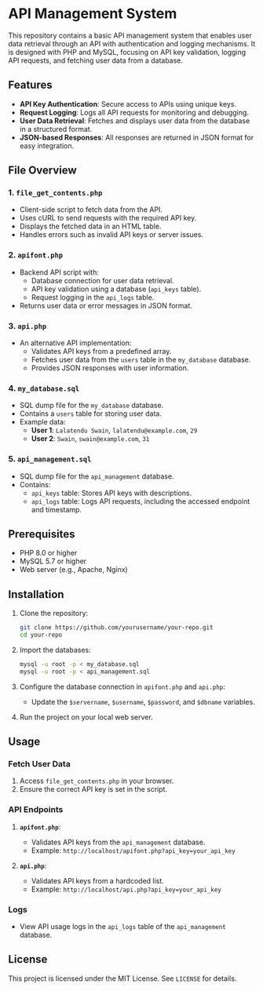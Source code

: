 # API Management System

This repository contains a basic API management system that enables user data retrieval through an API with authentication and logging mechanisms. It is designed with PHP and MySQL, focusing on API key validation, logging API requests, and fetching user data from a database.

## Features

- **API Key Authentication**: Secure access to APIs using unique keys.
- **Request Logging**: Logs all API requests for monitoring and debugging.
- **User Data Retrieval**: Fetches and displays user data from the database in a structured format.
- **JSON-based Responses**: All responses are returned in JSON format for easy integration.

## File Overview

### 1. `file_get_contents.php`
- Client-side script to fetch data from the API.
- Uses cURL to send requests with the required API key.
- Displays the fetched data in an HTML table.
- Handles errors such as invalid API keys or server issues.

### 2. `apifont.php`
- Backend API script with:
  - Database connection for user data retrieval.
  - API key validation using a database (`api_keys` table).
  - Request logging in the `api_logs` table.
- Returns user data or error messages in JSON format.

### 3. `api.php`
- An alternative API implementation:
  - Validates API keys from a predefined array.
  - Fetches user data from the `users` table in the `my_database` database.
  - Provides JSON responses with user information.

### 4. `my_database.sql`
- SQL dump file for the `my_database` database.
- Contains a `users` table for storing user data.
- Example data:
  - **User 1**: `Lalatendu Swain`, `lalatendu@example.com`, `29`
  - **User 2**: `Swain`, `swain@example.com`, `31`

### 5. `api_management.sql`
- SQL dump file for the `api_management` database.
- Contains:
  - `api_keys` table: Stores API keys with descriptions.
  - `api_logs` table: Logs API requests, including the accessed endpoint and timestamp.

## Prerequisites

- PHP 8.0 or higher
- MySQL 5.7 or higher
- Web server (e.g., Apache, Nginx)

## Installation

1. Clone the repository:
   ```bash
   git clone https://github.com/yourusername/your-repo.git
   cd your-repo
   ```

2. Import the databases:
   ```bash
   mysql -u root -p < my_database.sql
   mysql -u root -p < api_management.sql
   ```

3. Configure the database connection in `apifont.php` and `api.php`:
   - Update the `$servername`, `$username`, `$password`, and `$dbname` variables.

4. Run the project on your local web server.

## Usage

### Fetch User Data
1. Access `file_get_contents.php` in your browser.
2. Ensure the correct API key is set in the script.

### API Endpoints
1. **`apifont.php`**:
   - Validates API keys from the `api_management` database.
   - Example: `http://localhost/apifont.php?api_key=your_api_key`

2. **`api.php`**:
   - Validates API keys from a hardcoded list.
   - Example: `http://localhost/api.php?api_key=your_api_key`

### Logs
- View API usage logs in the `api_logs` table of the `api_management` database.

## License

This project is licensed under the MIT License. See `LICENSE` for details.
